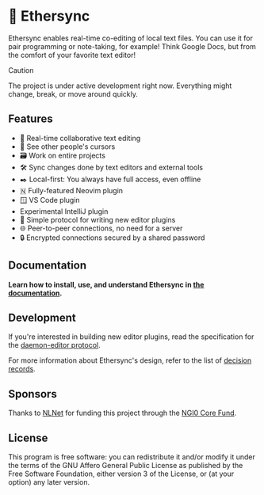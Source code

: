 # 🍃 Ethersync

Ethersync enables real-time co-editing of local text files. You can use it for pair programming or note-taking, for example! Think Google Docs, but from the comfort of your favorite text editor!

> [!CAUTION]
> The project is under active development right now. Everything might change, break, or move around quickly.

## Features

-   👥 Real-time collaborative text editing
-   📍 See other people's cursors
-   🗃️ Work on entire projects
-   🛠️ Sync changes done by text editors and external tools
-   ✒️ Local-first: You always have full access, even offline
-   🇳 Fully-featured Neovim plugin
-   🪟 VS Code plugin
-   Experimental IntelliJ plugin
-   🧩 Simple protocol for writing new editor plugins
-   🌐 Peer-to-peer connections, no need for a server
-   🔒 Encrypted connections secured by a shared password

## Documentation

**Learn how to install, use, and understand Ethersync in [the documentation](https://ethersync.github.io/ethersync).**

## Development

If you're interested in building new editor plugins, read the specification for the [daemon-editor protocol](https://ethersync.github.io/ethersync/editor-plugin-dev-guide).

For more information about Ethersync's design, refer to the list of [decision records](docs/decisions/).

## Sponsors

Thanks to [NLNet](https://nlnet.nl) for funding this project through the [NGI0 Core Fund](https://nlnet.nl/core/).

## License

This program is free software: you can redistribute it and/or modify it under the terms of the GNU Affero General Public License as published by the Free Software Foundation, either version 3 of the License, or (at your option) any later version.
